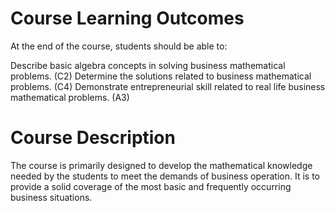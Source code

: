 # Course Learning Outcomes
At the end of the course, students should be able to:

Describe basic algebra concepts in solving business mathematical problems. (C2)
Determine the solutions related to business mathematical problems. (C4)
Demonstrate entrepreneurial skill related to real life business mathematical problems. (A3)

# Course Description
The course is primarily designed to develop the mathematical knowledge needed by the students to meet the demands of business operation. It is to provide a solid coverage of the most basic and frequently occurring business situations.
